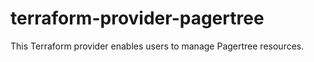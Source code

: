 # terraform-provider-pagertree
This Terraform provider enables users to manage Pagertree resources.
